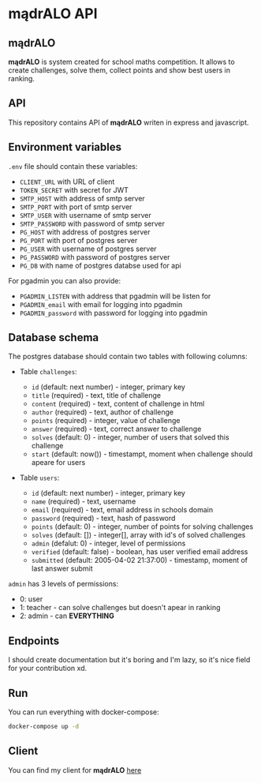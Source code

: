 # mądrALO API

## mądrALO

**mądrALO** is system created for school maths competition. It allows to create challenges, solve them, collect points and show best users in ranking.

## API

This repository contains API of **mądrALO** writen in express and javascript.

## Environment variables

`.env` file should contain these variables:
- `CLIENT_URL` with URL of client
- `TOKEN_SECRET` with secret for JWT
- `SMTP_HOST` with address of smtp server
- `SMTP_PORT` with port of smtp server
- `SMTP_USER` with username of smtp server
- `SMTP_PASSWORD` with password of smtp server
- `PG_HOST` with address of postgres server
- `PG_PORT` with port of postgres server
- `PG_USER` with username of postgres server
- `PG_PASSWORD` with password of postgres server
- `PG_DB` with name of postgres databse used for api

For pgadmin you can also provide:
- `PGADMIN_LISTEN` with address that pgadmin will be listen for
- `PGADMIN_email` with email for logging into pgadmin
- `PGADMIN_password` with password for logging into pgadmin

## Database schema
The postgres database should contain two tables with following columns:

- Table `challenges`:
    - `id` (default: next number) - integer, primary key
    - `title` (required) - text, title of challenge
    - `content` (required) - text, content of challenge in html
    - `author` (required) - text, author of challenge
    - `points` (required) - integer, value of challenge
    - `answer` (required) - text, correct answer to challenge
    - `solves` (default: 0) - integer, number of users that solved this challenge
    - `start` (default: now()) - timestampt, moment when challenge should apeare for users

- Table `users`:
    - `id` (default: next number) - integer, primary key
    - `name` (required) - text, username
    - `email` (required) - text, email address in schools domain
    - `password` (required) - text, hash of password
    - `points` (default: 0) - integer, number of points for solving challenges
    - `solves` (default: []) - integer[], array with id's of solved challenges
    - `admin` (defalut: 0) - integer, level of permissions
    - `verified` (default: false) - boolean, has user verified email address
    - `submitted` (default: 2005-04-02 21:37:00) - timestamp, moment of last answer submit

`admin` has 3 levels of permissions:
- 0: user
- 1: teacher - can solve challenges but doesn't apear in ranking
- 2: admin - can **EVERYTHING**

## Endpoints

I should create documentation but it's boring and I'm lazy, so it's nice field for your contribution xd.

## Run

You can run everything with docker-compose:

```sh
docker-compose up -d
```

## Client

You can find my client for **mądrALO** [here](https://github.com/JakubZojdzik/madrALO-client)
